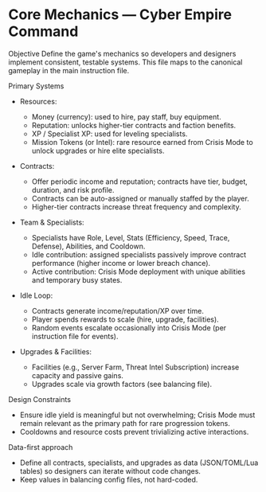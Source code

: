 # Core Mechanics — Cyber Empire Command

Objective
Define the game's mechanics so developers and designers implement consistent, testable systems. This file maps to the canonical gameplay in the main instruction file.

Primary Systems
- Resources:
  - Money (currency): used to hire, pay staff, buy equipment.
  - Reputation: unlocks higher-tier contracts and faction benefits.
  - XP / Specialist XP: used for leveling specialists.
  - Mission Tokens (or Intel): rare resource earned from Crisis Mode to unlock upgrades or hire elite specialists.

- Contracts:
  - Offer periodic income and reputation; contracts have tier, budget, duration, and risk profile.
  - Contracts can be auto-assigned or manually staffed by the player.
  - Higher-tier contracts increase threat frequency and complexity.

- Team & Specialists:
  - Specialists have Role, Level, Stats (Efficiency, Speed, Trace, Defense), Abilities, and Cooldown.
  - Idle contribution: assigned specialists passively improve contract performance (higher income or lower breach chance).
  - Active contribution: Crisis Mode deployment with unique abilities and temporary busy states.

- Idle Loop:
  - Contracts generate income/reputation/XP over time.
  - Player spends rewards to scale (hire, upgrade, facilities).
  - Random events escalate occasionally into Crisis Mode (per instruction file for events).

- Upgrades & Facilities:
  - Facilities (e.g., Server Farm, Threat Intel Subscription) increase capacity and passive gains.
  - Upgrades scale via growth factors (see balancing file).

Design Constraints
- Ensure idle yield is meaningful but not overwhelming; Crisis Mode must remain relevant as the primary path for rare progression tokens.
- Cooldowns and resource costs prevent trivializing active interactions.

Data-first approach
- Define all contracts, specialists, and upgrades as data (JSON/TOML/Lua tables) so designers can iterate without code changes.
- Keep values in balancing config files, not hard-coded.
